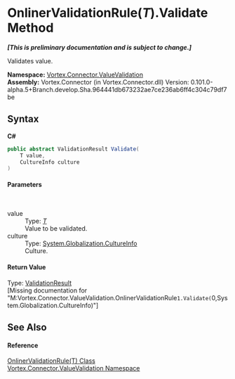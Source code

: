 # OnlinerValidationRule(*T*).Validate Method 
 _**\[This is preliminary documentation and is subject to change.\]**_

Validates value.

**Namespace:**&nbsp;<a href="N_Vortex_Connector_ValueValidation.md">Vortex.Connector.ValueValidation</a><br />**Assembly:**&nbsp;Vortex.Connector (in Vortex.Connector.dll) Version: 0.101.0-alpha.5+Branch.develop.Sha.964441db673232ae7ce236ab6ff4c304c79df7be

## Syntax

**C#**<br />
``` C#
public abstract ValidationResult Validate(
	T value,
	CultureInfo culture
)
```


#### Parameters
&nbsp;<dl><dt>value</dt><dd>Type: <a href="T_Vortex_Connector_ValueValidation_OnlinerValidationRule_1.md">*T*</a><br />Value to be validated.</dd><dt>culture</dt><dd>Type: <a href="http://msdn2.microsoft.com/en-us/library/kx54z3k7" target="_blank">System.Globalization.CultureInfo</a><br />Culture.</dd></dl>

#### Return Value
Type: <a href="T_Vortex_Connector_ValueValidation_ValidationResult.md">ValidationResult</a><br />\[Missing <returns> documentation for "M:Vortex.Connector.ValueValidation.OnlinerValidationRule`1.Validate(`0,System.Globalization.CultureInfo)"\]

## See Also


#### Reference
<a href="T_Vortex_Connector_ValueValidation_OnlinerValidationRule_1.md">OnlinerValidationRule(T) Class</a><br /><a href="N_Vortex_Connector_ValueValidation.md">Vortex.Connector.ValueValidation Namespace</a><br />